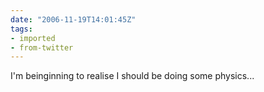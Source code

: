 ```yaml
---
date: "2006-11-19T14:01:45Z"
tags:
- imported
- from-twitter
---
```

I'm beinginning to realise I should be doing some physics...
